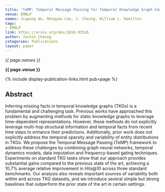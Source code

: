 ```yaml
---
title: 'TeMP: Temporal Message Passing for Temporal Knowledge Graph Completion'
venue: EMNLP
names: Jiapeng Wu, Mengyao Cao, J. Cheung, William L. Hamilton
tags:
- EMNLP
link: https://arxiv.org/abs/2010.03526
author: Jackie Cheung
categories: Publications
layout: paper
---
```


*{{ page.names }}*

**{{ page.venue }}**

{% include display-publication-links.html pub=page %}

## Abstract

Inferring missing facts in temporal knowledge graphs (TKGs) is a fundamental and challenging task. Previous works have approached this problem by augmenting methods for static knowledge graphs to leverage time-dependent representations. However, these methods do not explicitly leverage multi-hop structural information and temporal facts from recent time steps to enhance their predictions. Additionally, prior work does not explicitly address the temporal sparsity and variability of entity distributions in TKGs. We propose the Temporal Message Passing (TeMP) framework to address these challenges by combining graph neural networks, temporal dynamics models, data imputation and frequency-based gating techniques. Experiments on standard TKG tasks show that our approach provides substantial gains compared to the previous state of the art, achieving a 10.7% average relative improvement in Hits@10 across three standard benchmarks. Our analysis also reveals important sources of variability both within and across TKG datasets, and we introduce several simple but strong baselines that outperform the prior state of the art in certain settings.